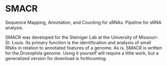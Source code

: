 # SMACR
Sequence Mapping, Annotation, and Counting for sRNAs. Pipeline for sRNA analysis.

SMACR was developed for the Steiniger Lab at the University of Missouri-St. Louis.  Its primary function is the identification and analysis of small RNAs in relation to annotated features of a genome.  As is, SMACR is written for the Drosophila genome.  Using it yourself will require a little work, but a generalized version for download is forthcoming.  
